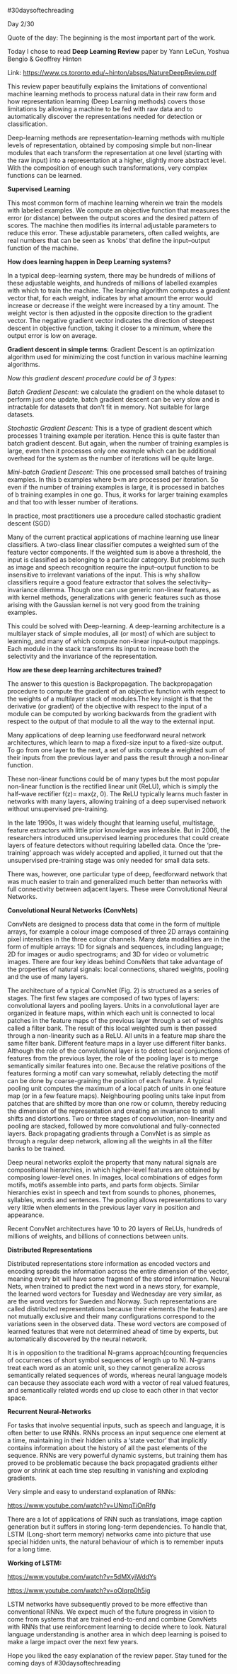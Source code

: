 #30daysoftechreading

Day 2/30

Quote of the day: The beginning is the most important part of the work.

Today I chose to read **Deep Learning Review** paper by Yann LeCun, Yoshua Bengio & Geoffrey Hinton

Link: https://www.cs.toronto.edu/~hinton/absps/NatureDeepReview.pdf 

This review paper beautifully explains the limitations of conventional machine learning methods to process natural data in their raw form and how representation learning (Deep Learning methods) covers those limitations by allowing a machine to be fed with raw data and to automatically discover the representations needed for detection or classification. 

Deep-learning methods are representation-learning methods with multiple levels of representation, obtained by composing simple but non-linear modules that each transform the representation at one level (starting with the raw input) into a representation at a higher, slightly more abstract level. With the composition of enough such transformations, very complex functions can be learned.

**Supervised Learning**

This most common form of machine learning wherein we train the models with labeled examples. We compute an objective function that measures the error (or distance) between the output scores and the desired pattern of scores. The machine then modifies its internal adjustable parameters to reduce this error. These adjustable parameters, often called weights, are real numbers that can be seen as ‘knobs’ that define the input–output function of the machine. 

**How does learning happen in Deep Learning systems?**

In a typical deep-learning system, there may be hundreds of millions of these adjustable weights, and hundreds of millions of labelled examples with which to train the machine. The learning algorithm computes a gradient vector that, for each weight, indicates by what amount the error would increase or decrease if the weight were increased by a tiny amount. The weight vector is then adjusted in the opposite direction to the gradient vector. The negative gradient vector indicates the direction of steepest descent in objective function, taking it closer to a minimum, where the output error is low on average.

**Gradient descent in simple terms**: Gradient Descent is an optimization algorithm used for minimizing the cost function in various machine learning algorithms.

*Now this gradient descent procedure could be of 3 types:*

*Batch Gradient Descent:* we calculate the gradient on the whole dataset to perform just one update, batch gradient descent can be very slow and is intractable for datasets that don’t fit in memory. Not suitable for large datasets.

*Stochastic Gradient Descent:* This is a type of gradient descent which processes 1 training example per iteration. Hence this is quite faster than batch gradient descent. But again, when the number of training examples is large, even then it processes only one example which can be additional overhead for the system as the number of iterations will be quite large.

*Mini-batch Gradient Descent:* This one processed small batches of training examples. In this b examples where b<m are processed per iteration. So even if the number of training examples is large, it is processed in batches of b training examples in one go. Thus, it works for larger training examples and that too with lesser number of iterations.

In practice, most practitioners use a procedure called stochastic gradient descent (SGD)

Many of the current practical applications of machine learning use linear classifiers. A two-class linear classifier computes a weighted sum of the feature vector components. If the weighted sum is above a threshold, the input is classified as belonging to a particular category. But problems such as image and speech recognition require the input–output function to be insensitive to irrelevant variations of the input. This is why shallow classifiers require a good feature extractor that solves the selectivity–invariance dilemma. Though one can use generic non-linear features, as with kernel methods, generalizations with generic features such as those arising with the Gaussian kernel is not very good from the training examples. 

This could be solved with Deep-learning. A deep-learning architecture is a multilayer stack of simple modules, all (or most) of which are subject to learning, and many of which compute non-linear input–output mappings. Each module in the stack transforms its input to increase both the selectivity and the invariance of the representation.

**How are these deep learning architectures trained?**

The answer to this question is Backpropagation. The backpropagation procedure to compute the gradient of an objective function with respect to the weights of a multilayer stack of modules.The key insight is that the derivative (or gradient) of the objective with respect to the input of a module can be computed by working backwards from the gradient with respect to the output of that module to all the way to the external input.

Many applications of deep learning use feedforward neural network architectures, which learn to map a fixed-size input to a fixed-size output. To go from one layer to the next, a set of units compute a weighted sum of their inputs from the previous layer and pass the result through a non-linear function.

These non-linear functions could be of many types but the most popular non-linear function is the rectified linear unit (ReLU), which is simply the half-wave rectifier f(z)= max(z, 0). The ReLU typically learns much faster in networks with many layers, allowing training of a deep supervised network without unsupervised pre-training.

In the late 1990s, It was widely thought that learning useful, multistage, feature extractors with little prior knowledge was infeasible. But in 2006, the researchers introduced unsupervised learning procedures that could create layers of feature detectors without requiring labelled data. Once the ‘pre-training’ approach was widely accepted and applied, it turned out that the unsupervised pre-training stage was only needed for small data sets. 

There was, however, one particular type of deep, feedforward network that was much easier to train and generalized much better than networks with full connectivity between adjacent layers. These were Convolutional Neural Networks.

**Convolutional Neural Networks (ConvNets)**

ConvNets are designed to process data that come in the form of multiple arrays, for example a colour image composed of three 2D arrays containing pixel intensities in the three colour channels. Many data modalities are in the form of multiple arrays: 1D for signals and sequences, including language; 2D for images or audio spectrograms; and 3D for video or volumetric images. There are four key ideas behind ConvNets that take advantage of the properties of natural signals: local connections, shared weights, pooling and the use of many layers. 

The architecture of a typical ConvNet (Fig. 2) is structured as a series of stages. The first few stages are composed of two types of layers: convolutional layers and pooling layers.
Units in a convolutional layer are organized in feature maps, within which each unit is connected to local patches in the feature maps of the previous layer through a set of weights called a filter bank. The result of this local weighted sum is then passed through a non-linearity such as a ReLU. All units in a feature map share the same filter bank. Different feature maps in a layer use different filter banks. Although the role of the convolutional layer is to detect local conjunctions of features from the previous layer, the role of the pooling layer is to merge semantically similar features into one. Because the relative positions of the features forming a motif can vary somewhat, reliably detecting the motif can be done by coarse-graining the position of each feature. A typical pooling unit computes the maximum of a local patch of units in one feature map (or in a few feature maps). Neighbouring pooling units take input from patches that are shifted by more than one row or column, thereby reducing the dimension of the representation and creating an invariance to small shifts and distortions. Two or three stages of convolution, non-linearity and pooling are stacked, followed by more convolutional and fully-connected layers. Back propagating gradients through a ConvNet is as simple as through a regular deep network, allowing all the weights in all the filter banks to be trained. 

Deep neural networks exploit the property that many natural signals are compositional hierarchies, in which higher-level features are obtained by composing lower-level ones. In images, local combinations of edges form motifs, motifs assemble into parts, and parts form objects. Similar hierarchies exist in speech and text from sounds to phones, phonemes, syllables, words and sentences. The pooling allows representations to vary very little when elements in the previous layer vary in position and appearance. 

Recent ConvNet architectures have 10 to 20 layers of ReLUs, hundreds of millions of weights, and billions of connections between units.

**Distributed Representations**

Distributed representations store information as encoded vectors and encoding spreads the information across the entire dimension of the vector, meaning every bit will have some fragment of the stored information. Neural Nets, when trained to predict the next word in a news story, for example, the learned word vectors for Tuesday and Wednesday are very similar, as are the word vectors for Sweden and Norway. Such representations are called distributed representations because their elements (the features) are not mutually exclusive and their many configurations correspond to the variations seen in the observed data. These word vectors are composed of learned features that were not determined ahead of time by experts, but automatically discovered by the neural network. 

It is in opposition to the traditional N-grams approach(counting frequencies of occurrences of short symbol sequences of length up to N). N-grams treat each word as an atomic unit, so they cannot generalize across semantically related sequences of words, whereas neural language models can because they associate each word with a vector of real valued features, and semantically related words end up close to each other in that vector space.

**Recurrent Neural-Networks**

For tasks that involve sequential inputs, such as speech and language, it is often better to use RNNs. RNNs process an input sequence one element at a time, maintaining in their hidden units a ‘state vector’ that implicitly contains information about the history of all the past elements of the sequence. RNNs are very powerful dynamic systems, but training them has proved to be problematic because the back propagated gradients either grow or shrink at each time step resulting in vanishing and exploding gradients.

Very simple and easy to understand explanation of RNNs:

https://www.youtube.com/watch?v=UNmqTiOnRfg 

There are a lot of applications of RNN such as translations, image caption generation but it suffers in storing long-term dependencies. To handle that, LSTM (Long-short term memory) networks came into picture that use special hidden units, the natural behaviour of which is to remember inputs for a long time.

**Working of LSTM:**

https://www.youtube.com/watch?v=5dMXyiWddYs 

https://www.youtube.com/watch?v=oOIqrp0h5ig 

LSTM networks have subsequently proved to be more effective than conventional RNNs. 
We expect much of the future progress in vision to come from systems that are trained end-to-end and combine ConvNets with RNNs that use reinforcement learning to decide where to look. Natural language understanding is another area in which deep learning is poised to make a large impact over the next few years. 

Hope you liked the easy explanation of the review paper. Stay tuned for the coming days of #30daysoftechreading
